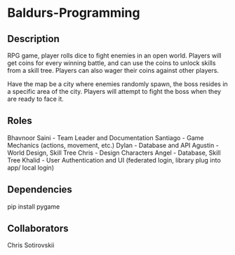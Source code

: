 # Baldurs-Programming

## Description
RPG game, player rolls dice to fight enemies in an open world. Players will get coins for every winning battle, and can use the coins to unlock skills from a skill tree. Players can also wager their coins against other players. 

Have the map be a city where enemies randomly spawn, the boss resides in a specific area of the city. Players will attempt to fight the boss when they are ready to face it. 

## Roles
Bhavnoor Saini - Team Leader and Documentation
Santiago - Game Mechanics (actions, movement, etc.)
Dylan - Database and API
Agustin - World Design, Skill Tree
Chris - Design Characters
Angel - Database, Skill Tree
Khalid - User Authentication and UI (federated login, library plug into app/ local login)

## Dependencies
pip install pygame

## Collaborators
Chris Sotirovskii